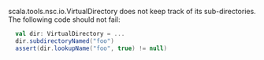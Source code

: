 scala.tools.nsc.io.VirtualDirectory does not keep track of its sub-directories. The following code should not fail:

```scala
  val dir: VirtualDirectory = ...
  dir.subdirectoryNamed("foo")
  assert(dir.lookupName("foo", true) != null)
```

